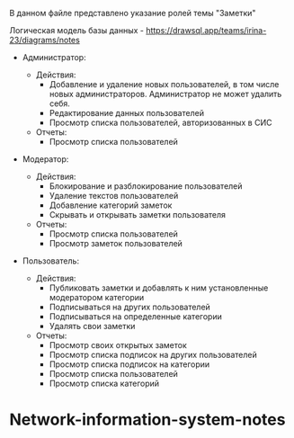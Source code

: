 В данном файле представлено указание ролей темы "Заметки"

Логическая модель базы данных - https://drawsql.app/teams/irina-23/diagrams/notes

- Администратор:
    - Действия:
      - Добавление и удаление новых пользователей, в том числе новых администраторов. 
      Администратор не может удалить себя.
      - Редактирование данных пользователей
      - Просмотр списка пользователей, авторизованных в СИС
    - Отчеты:
      - Просмотр списка пользователей

- Модератор:
    - Действия:
      - Блокирование и разблокирование пользователей
      - Удаление текстов пользователей
      - Добавление категорий заметок
      - Скрывать и открывать заметки пользователя
    - Отчеты:
      - Просмотр списка пользователей
      - Просмотр заметок пользователей

- Пользователь:
    - Действия:
        - Публиковать заметки и добавлять к ним установленные модератором категории
        - Подписываться на других пользователей
        - Подписываться на определенные категории
        - Удалять свои заметки
    - Отчеты:
      - Просмотр своих открытых заметок
      - Просмотр списка подписок на других пользователей
      - Просмотр списка подписок на категории
      - Просмотр списка пользователей
      - Просмотр списка категорий
# Network-information-system-notes
